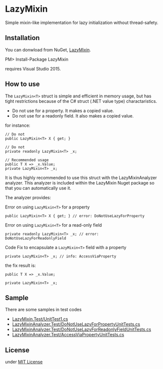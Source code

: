 # LazyMixin

Simple mixin-like implementation for lazy initialization without thread-safety.

## Installation

You can donwload from NuGet, [LazyMixin](https://www.nuget.org/packages/LazyMixin/).

PM> Install-Package LazyMixin

requires Visual Studio 2015.

## How to use

The `LazyMixin<T>` struct is simple and efficient in memory usage, but has tight restrictions because of the C# struct (.NET value type) charactaristics.

 - Do not use for a property. It makes a copied value.
 - Do not use for a readonly field. It also makes a copied value.

for instance:

    // Do not
    public LazyMixin<T> X { get; }

    // Do not
    private readonly LazyMixin<T> _x;

    // Recommended usage
    public T X => _x.Value;
    private LazyMixin<T> _x;

It is thus highly recommended to use this struct with the LazyMixinAnalyzer analyzer.
This analyzer is included within the LazyMixin Nuget package so that you can automatically use it.

The analyzer provides:

Error on using `LazyMixin<T>` for a property

    public LazyMixin<T> X { get; } // error: DoNotUseLazyForProperty

Error on using `LazyMixin<T>` for a read-only field

    private readonly LazyMixin<T> _x; // error: DoNotUseLazyForReadonlyField

Code Fix to encapsulate a `LazyMixin<T>` field with a property

    private LazyMixin<T> _x; // info: AccessViaProperty

the fix result is:

    public T X => _x.Value;
    
    private LazyMixin<T> _x;

## Sample

There are some samples in test codes

- [LazyMixin.Test/UnitTest1.cs](https://github.com/ufcpp/LazyMixin/blob/master/LazyMixin/LazyMixin.Test/UnitTest1.cs)
- [LazyMixinAnalyzer.Test/DoNotUseLazyForPropertyUnitTests.cs](https://github.com/ufcpp/LazyMixin/blob/master/LazyMixin/LazyMixinAnalyzer/LazyMixinAnalyzer.Test/DoNotUseLazyForPropertyUnitTests.cs)
- [LazyMixinAnalyzer.Test/DoNotUseLazyForReadonlyFieldUnitTests.cs](https://github.com/ufcpp/LazyMixin/blob/master/LazyMixin/LazyMixinAnalyzer/LazyMixinAnalyzer.Test/DoNotUseLazyForReadonlyFieldUnitTests.cs)
- [LazyMixinAnalyzer.Test/AccessViaPropertyUnitTests.cs](https://github.com/ufcpp/LazyMixin/blob/master/LazyMixin/LazyMixinAnalyzer/LazyMixinAnalyzer.Test/AccessViaPropertyUnitTests.cs)

## License

under [MIT License](http://opensource.org/licenses/MIT)

